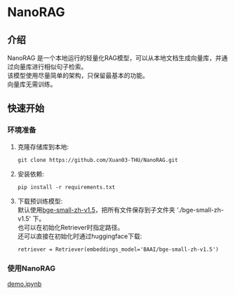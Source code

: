 # NanoRAG

## 介绍

NanoRAG 是一个本地运行的轻量化RAG模型，可以从本地文档生成向量库，并通过向量库进行相似句子检索。  
该模型使用尽量简单的架构，只保留最基本的功能。  
向量库无需训练。

## 快速开始

### 环境准备
1. 克隆存储库到本地: 
    ```
    git clone https://github.com/Xuan03-THU/NanoRAG.git
    ```
2. 安装依赖: 
    ```
    pip install -r requirements.txt
    ```

3. 下载预训练模型:   
   默认使用[bge-small-zh-v1.5](https://huggingface.co/BAAI/bge-small-zh-v1.5/tree/main)，把所有文件保存到子文件夹 './bge-small-zh-v1.5' 下。  
   也可以在初始化Retriever时指定路径。  
    还可以直接在初始化时通过huggingface下载:
    ```
    retriever = Retriever(embeddings_model='BAAI/bge-small-zh-v1.5')
    ```

### 使用NanoRAG
[demo.ipynb](https://github.com/Xuan03-THU/NanoRAG/blob/master/demo.ipynb)